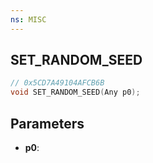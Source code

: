 ```yaml
---
ns: MISC
---
```

## SET_RANDOM_SEED

```c
// 0x5CD7A49104AFCB6B
void SET_RANDOM_SEED(Any p0);
```

## Parameters
* **p0**:
